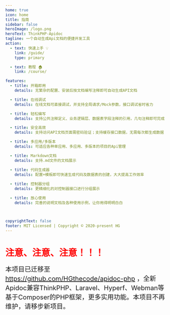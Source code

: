 ```yaml
---
home: true
icon: home
title: 指南
sidebar: false
heroImage: /logo.png
heroText: ThinkPHP-Apidoc
tagline: 一个自动生成Api文档的便捷开发工具
action:
  - text: 快速上手 💡
    link: /guide/
    type: primary

  - text: 教程 🏠
    link: /course/

features:
  - title: 开箱即用
    details: 无繁杂的配置、安装后按文档编写注释即可自动生成API文档

  - title: 在线调试
    details: 在线文档可直接调试，并支持全局请求/Mock参数，接口调试省时省力

  - title: 轻松编写
    details: 支持公共注释定义、业务逻辑层、数据表字段注释的引用，几句注释即可完成

  - title: 安全高效
    details: 支持访问API文档页面需密码验证；支持缓存接口数据，无需每次都生成数据

  - title: 多应用/多版本
    details: 可适应各种单应用、多应用、多版本的项目的Api管理

  - title: Markdown文档
    details: 支持.md文件的文档展示

  - title: 代码生成器
    details: 配置+模板即可快速生成代码及数据表的创建，大大提高工作效率
    
  - title: 控制器分组
    details: 更精细化的对控制器接口进行分组展示

  - title: 放心使用
    details: 完善的说明文档及各种使用示例，让你用得明明白白



copyrightText: false
footer: MIT Licensed | Copyright © 2020-present HG
---
```




<h1 style="color:red;">
注意、注意、注意！！！
</h1>
<div style="font-size: 20px">
本项目已迁移至 <a href="https://github.com/HGthecode/apidoc-php" target="_blank">https://github.com/HGthecode/apidoc-php</a> ，全新Apidoc兼容ThinkPHP、Laravel、Hyperf、Webman等基于Composer的PHP框架，更多实用功能。本项目不再维护，请移步新项目。
</div>